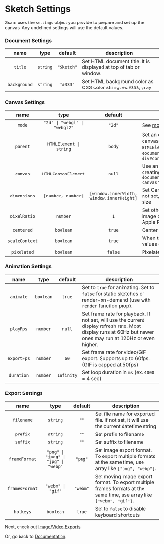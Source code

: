 # Sketch Settings

Ssam uses the `settings` object you provide to prepare and set up the canvas. Any undefined settings will use the default values.

### Document Settings

|     name     |   type   |  default   | description                                                       |
| :----------: | :------: | :--------: | ----------------------------------------------------------------- |
|   `title`    | `string` | `"Sketch"` | Set HTML document title. It is displayed at top of tab or window. |
| `background` | `string` |  `"#333"`  | Set HTML background color as CSS color string. ex.`#333`, `gray`  |

### Canvas Settings

|      name      |             type              |                  default                  | description                                                                                                                                              |
| :------------: | :---------------------------: | :---------------------------------------: | -------------------------------------------------------------------------------------------------------------------------------------------------------- |
|     `mode`     | `"2d" \| "webgl" \| "webgl2"` |                  `"2d"`                   | See [modes](./modes.md) for details.                                                                                                                     |
|    `parent`    |    `HTMLElement \| string`    |                  `body`                   | Set an existing HTML element as canvas parent. It can be either an `HTMLElement` or a selector. ex. `document.querySelector('div#app')`, `div#container` |
|    `canvas`    |      `HTMLCanvasElement`      |                  `null`                   | Use an existing canvas instead of creating a new one. ex. `document.querySelector('canvas#my-canvas')`                                                   |
|  `dimensions`  |      `[number, number]`       | `[window.innerWidth, window.innerHeight]` | Set Canvas width and height in `px`. If not set, it will use the full window size                                                                        |
|  `pixelRatio`  |           `number`            |                    `1`                    | Set other than `1` for higher quality image on supported displays (ie. Apple Retina display)                                                             |
|   `centered`   |           `boolean`           |                  `true`                   | Center canvas in window.                                                                                                                                 |
| `scaleContext` |           `boolean`           |                  `true`                   | When true, will scale context so `px` values can work for high pixel ratio.                                                                              |
|  `pixelated`   |           `boolean`           |                  `false`                  | Pixelate canvas rendering                                                                                                                                |

### Animation Settings

|    name     |   type    |  default   | description                                                                                                                                                   |
| :---------: | :-------: | :--------: | ------------------------------------------------------------------------------------------------------------------------------------------------------------- |
|  `animate`  | `boolean` |   `true`   | Set to `true` for animating. Set to `false` for static sketches or render-on-demand (use with `render` function prop).                                        |
|  `playFps`  | `number`  |   `null`   | Set frame rate for playback. If not set, will use the current display refresh rate. Most display runs at 60Hz but newer ones may run at 120Hz or even higher. |
| `exportFps` | `number`  |    `60`    | Set frame rate for video/GIF export. Supports up to 60fps.(GIF is capped at 50fps)                                                                            |
| `duration`  | `number`  | `Infinity` | Set loop duration in `ms` (ex. `4000` = 4 sec)                                                                                                                |

### Export Settings

|      name      |                 type                 | default  | description                                                                                                           |
| :------------: | :----------------------------------: | :------: | --------------------------------------------------------------------------------------------------------------------- |
|   `filename`   |               `string`               |   `""`   | Set file name for exported file. if not set, it will use the current datetime string                                  |
|    `prefix`    |               `string`               |   `""`   | Set prefix to filename                                                                                                |
|    `suffix`    |               `string`               |   `""`   | Set suffix to filename                                                                                                |
| `frameFormat`  | `"png" \| "jpeg" \| "jpg" \| "webp"` | `"png"`  | Set image export format. To export multiple formats at the same time, use array like `["png", "webp"]`.               |
| `framesFormat` |          `"webm" \| "gif"`           | `"webm"` | Set moving image export format. To export multiple frames formats at the same time, use array like `["webm", "gif"]`. |
|   `hotkeys`    |              `boolean`               |  `true`  | Set to `false` to disable keyboard shortcuts                                                                          |

Next, check out [Image/Video Exports](./file-exports.md)

Or, go back to [Documentation](./index.md).
